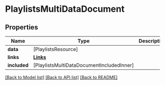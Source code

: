 # PlaylistsMultiDataDocument

## Properties
Name | Type | Description | Notes
------------ | ------------- | ------------- | -------------
**data** | [PlaylistsResource] |  | [optional] 
**links** | [**Links**](Links.md) |  | [optional] 
**included** | [PlaylistsMultiDataDocumentIncludedInner] |  | [optional] 

[[Back to Model list]](../README.md#documentation-for-models) [[Back to API list]](../README.md#documentation-for-api-endpoints) [[Back to README]](../README.md)


